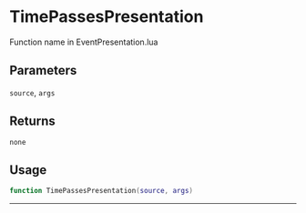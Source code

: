 # TimePassesPresentation
Function name in EventPresentation.lua
## Parameters
`source`, `args`
## Returns
`none`
## Usage
```lua
function TimePassesPresentation(source, args)
```
---
